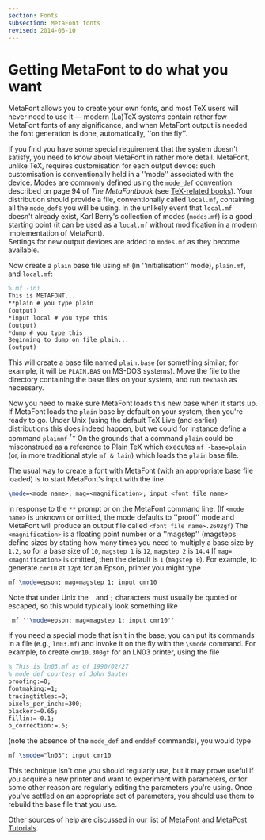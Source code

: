 ```yaml
---
section: Fonts
subsection: MetaFont fonts
revised: 2014-06-10
---
```

# Getting MetaFont to do what you want

MetaFont allows you to create your own fonts, and most TeX users
will never need to use it&nbsp;&mdash; modern (La)TeX systems contain
rather few MetaFont fonts of any significance, and when MetaFont output is
needed the font generation is done, automatically, ''on the fly''.

If you find you have some special requirement that the system doesn't
satisfy, you need to know about MetaFont in rather more detail.  MetaFont,
unlike TeX, requires customisation for each output device: such
customisation is conventionally held in a ''mode'' associated with the
device.  Modes are commonly defined using the `mode_def`
convention described on page&nbsp;94 of _The MetaFontbook_ 
(see [TeX-related books](FAQ-other-books.md)).  Your
distribution should provide
a file, conventionally called `local.mf`, containing all the
`mode_def`s you will be using. In the unlikely event that
`local.mf` doesn't already exist, Karl Berry's collection of
modes (`modes.mf`) is a good starting point 
(it can be used as a `local.mf` without modification in a
modern implementation of MetaFont).  
Settings for new output devices are added to `modes.mf` as they
become available.

Now create
a `plain` base file using `mf` (in ''initialisation''
mode), `plain.mf`, and `local.mf`: 
```latex
% mf -ini
This is METAFONT...
**plain # you type plain
(output)
*input local # you type this
(output)
*dump # you type this
Beginning to dump on file plain...
(output)
```
This will create a base file named `plain.base` (or something
similar; for example, it will be `PLAIN.BAS` on MS-DOS
systems).  Move the file to the directory containing the base files on
your system, and run `texhash` as necessary.

Now you need to make sure MetaFont loads this new base when it starts up. If
MetaFont loads the `plain` base by default on your system, then you're
ready to go. Under Unix (using the default TeX&nbsp;Live (and earlier)
distributions this does indeed happen, but we could for instance
define a command `plainmf`
<sup class="fmk">&dagger;</sup><span class="footnote">&dagger; 
  On the grounds that a command `plain` could be misconstrued
  as a reference to Plain TeX
</span>
which executes `mf -base=plain` (or, in more traditional
style `mf & lain`) which loads the `plain` base
file.

The usual way to create a font with MetaFont (with an appropriate base
file loaded) is to start MetaFont's input with the
line
```latex
\mode=<mode name>; mag=<magnification>; input <font file name>
```
in response to the `**` prompt or on the MetaFont command line. (If
`<mode name>` is unknown or omitted, the mode defaults to
''proof'' mode and MetaFont will produce an output file called 
`<font file name>.2602gf`)
The `<magnification>` is a floating point number or a
''magstep'' (magsteps define sizes by stating how many times you need to
multiply a base size by `1.2`, so for a base size of
`10`, `magstep 1` is `12`, `magstep 2` is
`14.4`
If `mag=<magnification>` is omitted, then the default
is `1`&nbsp;(`magstep 0`).  For example, to generate
`cmr10` at `12pt` for an Epson,
printer you might type
```latex
mf \mode=epson; mag=magstep 1; input cmr10
```
Note that under Unix the ` ` and `;`
characters must usually be quoted or escaped, so this would typically
look something like
```latex
 mf ''\mode=epson; mag=magstep 1; input cmr10''
```
If you need a special mode that isn't in the base, you can put its
commands in a file (e.g., `ln03.mf`) and invoke it on the
fly with the `\smode` command.  For example, to create
`cmr10.300gf` for an LN03 printer, using the file
```latex
% This is ln03.mf as of 1990/02/27
% mode_def courtesy of John Sauter
proofing:=0;
fontmaking:=1;
tracingtitles:=0;
pixels_per_inch:=300;
blacker:=0.65;
fillin:=-0.1;
o_correction:=.5;
```
(note the absence of the `mode_def` and `enddef`
commands), you would type
```latex
mf \smode="ln03"; input cmr10
```
This technique isn't one you should regularly use, but it may
prove useful if you acquire a new printer and want to experiment with
parameters, or for some other reason are regularly editing the
parameters you're using.  Once you've settled on an appropriate set of
parameters, you should use them to rebuild the base file that you use.

Other sources of help are discussed in our list of 
[MetaFont and MetaPost Tutorials](FAQ-mfptutorials.md).

